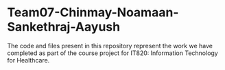 # Team07-Chinmay-Noamaan-Sankethraj-Aayush
The code and files present in this repository represent the work we have completed as part of the course project for IT820: Information Technology for Healthcare.
